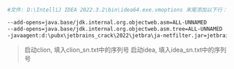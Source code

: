 
```bash

#文件: D:\IntelliJ IDEA 2022.3.2\bin\idea64.exe.vmoptions 末尾添加以下行：

--add-opens=java.base/jdk.internal.org.objectweb.asm=ALL-UNNAMED
--add-opens=java.base/jdk.internal.org.objectweb.asm.tree=ALL-UNNAMED
-javaagent:d:\pubx\jetbrains_crack\2022\jetbra\ja-netfilter.jar=jetbrains
```

> 启动clion, 填入clion_sn.txt中的序列号
> 启动idea,  填入idea_sn.txt中的序列号